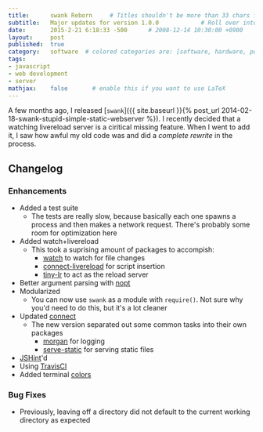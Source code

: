 ```yaml
---
title:      swank Reborn     # Titles shouldn't be more than 33 chars for good formatting.
subtitle:   Major updates for version 1.0.0            # Roll over into the subtitle if neccessary (optional)
date:       2015-2-21 6:18:33 -500      # 2008-12-14 10:30:00 +0900
layout:     post
published:  true
category:   software  # colored categories are: [software, hardware, policy]
tags:
- javascript
- web development
- server
mathjax:    false       # enable this if you want to use LaTeX
---
```


A few months ago, I released [`swank`]({{ site.baseurl }}{% post_url 2014-02-18-swank-stupid-simple-static-webserver %}). I recently
decided that a watching livereload server is a ciritical missing feature. When I went to add it, I saw how awful
my old code was and did a *complete rewrite* in the process.

## Changelog

### Enhancements

- Added a test suite
  - The tests are really slow, because basically each one spawns a process and then makes a network request. There's probably some room for optimization here
- Added watch+livereload
  - This took a suprising amount of packages to accompish:
    - [watch](https://www.npmjs.com/package/watch) to watch for file changes
    - [connect-livereload](https://www.npmjs.com/package/connect-livereload) for script insertion
    - [tiny-lr](https://www.npmjs.com/package/tiny-lr) to act as the reload server
- Better argument parsing with [nopt](https://www.npmjs.com/package/nopt)
- Modularized
  - You can now use `swank` as a module with `require()`. Not sure why you'd need to do this, but it's a lot cleaner
- Updated [connect](https://www.npmjs.com/package/connect)
  - The new version separated out some common tasks into their own packages
    - [morgan](https://www.npmjs.com/package/morgan) for logging
    - [serve-static](https://www.npmjs.com/package/serve-static) for serving static files
- [JSHint](https://www.npmjs.com/package/jshint)'d
- Using [TravisCI](https://travis-ci.org)
- Added terminal [colors](https://www.npmjs.com/package/colors)


### Bug Fixes

- Previously, leaving off a directory did not default to the current working directory as expected